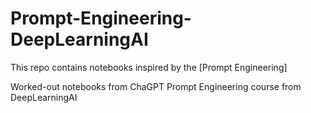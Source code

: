 # Prompt-Engineering-DeepLearningAI

This repo contains notebooks inspired by the [Prompt Engineering]

Worked-out notebooks from ChaGPT Prompt Engineering course from DeepLearningAI
